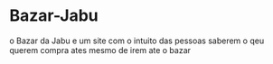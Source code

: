 # Bazar-Jabu
o Bazar da Jabu e um site com o intuito das pessoas saberem o qeu querem compra ates mesmo de irem ate o bazar
